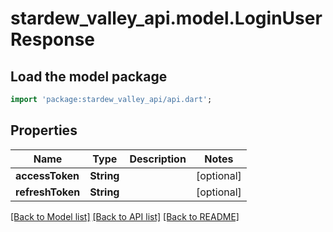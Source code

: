 # stardew_valley_api.model.LoginUserResponse

## Load the model package
```dart
import 'package:stardew_valley_api/api.dart';
```

## Properties
Name | Type | Description | Notes
------------ | ------------- | ------------- | -------------
**accessToken** | **String** |  | [optional] 
**refreshToken** | **String** |  | [optional] 

[[Back to Model list]](../README.md#documentation-for-models) [[Back to API list]](../README.md#documentation-for-api-endpoints) [[Back to README]](../README.md)


